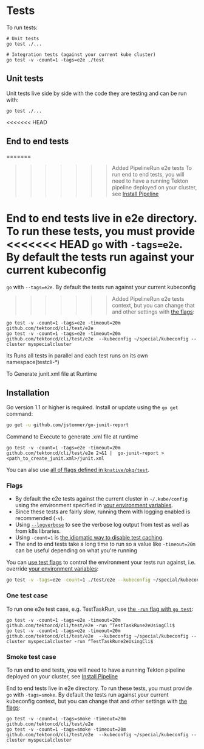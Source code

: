 # Tests

To run tests:

```shell
# Unit tests
go test ./...

# Integration tests (against your current kube cluster)
go test -v -count=1 -tags=e2e ./test
```

## Unit tests

Unit tests live side by side with the code they are testing and can be run with:

```shell
go test ./...
```



<<<<<<< HEAD
## End to end tests

=======
>>>>>>> Added PipelineRun e2e tests
To run end to end tests, you will need to have a running Tekton
pipeline deployed on your cluster, see [Install Pipeline](../DEVELOPMENT.md#install-pipeline)

End to end tests live in e2e directory. To run these tests, you must provide
<<<<<<< HEAD
`go` with `-tags=e2e`. By default the tests run against your current kubeconfig
=======
`go` with `--tags=e2e`. By default the tests run against your current kubeconfig
>>>>>>> Added PipelineRun e2e tests
context, but you can change that and other settings with [the flags](#flags):

```shell
go test -v -count=1 -tags=e2e -timeout=20m github.com/tektoncd/cli/test/e2e 
go test -v -count=1 -tags=e2e -timeout=20m github.com/tektoncd/cli/test/e2e  --kubeconfig ~/special/kubeconfig --cluster myspecialcluster
```
Its Runs all tests in parallel and each test runs on its own namespace(testcli-*)

To Generate junit.xml file at Runtime 

## Installation

Go version 1.1 or higher is required. Install or update using the `go get`
command:

```bash
go get -u github.com/jstemmer/go-junit-report
```
Command to Execute to generate .xml file at runtime

```shell
go test -v -count=1 -tags=e2e -timeout=20m github.com/tektoncd/cli/test/e2e 2>&1 |  go-junit-report > <path_to_create_junit.xml>/junit.xml

```

You can also use
[all of flags defined in `knative/pkg/test`](https://github.com/knative/pkg/tree/master/test#flags).


### Flags

- By default the e2e tests against the current cluster in `~/.kube/config` using
  the environment specified in
  [your environment variables](/DEVELOPMENT.md#environment-setup).
- Since these tests are fairly slow, running them with logging enabled is
  recommended (`-v`).
- Using [`--logverbose`](#output-verbose-log) to see the verbose log output from
  test as well as from k8s libraries.
- Using `-count=1` is
  [the idiomatic way to disable test caching](https://golang.org/doc/go1.10#test).
- The end to end tests take a long time to run so a value like `-timeout=20m`
  can be useful depending on what you're running

You can [use test flags](#flags) to control the environment your tests run
against, i.e. override
[your environment variables](/DEVELOPMENT.md#environment-setup):

```bash
go test -v -tags=e2e -count=1 ./test/e2e --kubeconfig ~/special/kubeconfig --cluster myspecialcluster
```

### One test case

To run one e2e test case, e.g. TestTaskRun, use
[the `-run` flag with `go test`](https://golang.org/cmd/go/#hdr-Testing_flags):

```shell
go test -v -count=1 -tags=e2e -timeout=20m github.com/tektoncd/cli/test/e2e -run ^TestTaskRune2eUsingCli$
go test -v -count=1 -tags=e2e -timeout=20m github.com/tektoncd/cli/test/e2e  --kubeconfig ~/special/kubeconfig --cluster myspecialcluster -run ^TestTaskRune2eUsingCli$
```

### Smoke test case

To run end to end tests, you will need to have a running Tekton
pipeline deployed on your cluster, see [Install Pipeline](../DEVELOPMENT.md#install-pipeline)

End to end tests live in e2e directory. To run these tests, you must provide
`go` with `-tags=smoke`. By default the tests run against your current kubeconfig
context, but you can change that and other settings with [the flags](#flags):

```shell
go test -v -count=1 -tags=smoke -timeout=20m github.com/tektoncd/cli/test/e2e 
go test -v -count=1 -tags=smoke -timeout=20m github.com/tektoncd/cli/test/e2e  --kubeconfig ~/special/kubeconfig --cluster myspecialcluster
```

